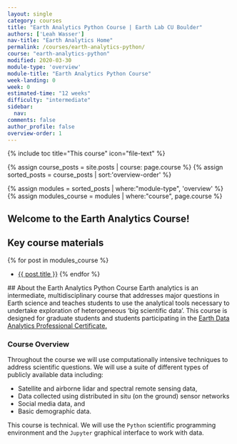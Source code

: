 ```yaml
---
layout: single
category: courses
title: "Earth Analytics Python Course | Earth Lab CU Boulder"
authors: ['Leah Wasser']
nav-title: "Earth Analytics Home"
permalink: /courses/earth-analytics-python/
course: "earth-analytics-python"
modified: 2020-03-30
module-type: 'overview'
module-title: "Earth Analytics Python Course"
week-landing: 0
week: 0
estimated-time: "12 weeks"
difficulty: "intermediate"
sidebar:
  nav:
comments: false
author_profile: false
overview-order: 1
---
```


{% include toc title="This course" icon="file-text" %}

{% assign course_posts = site.posts | course: page.course %}
{% assign sorted_posts = course_posts | sort:'overview-order' %}

{% assign modules = sorted_posts | where:"module-type", 'overview' %}
{% assign modules_course = modules | where:"course", page.course %}

<div class="notice--info" markdown="1">

## <i class="fa fa-ship" aria-hidden="true"></i> Welcome to the Earth Analytics Course!

## Key course materials

{% for post in modules_course %}
 * <a href="{{ site.url }}{{ post.permalink }}">{{ post.title }}</a>
{% endfor %}

</div>
<!-- an overview module specifies the overview content for the course including syllabus and any assignments  module-type: 'session' specified a week or a particular set of content surrounding a topic - eg internship seminar, etc -->
## About the Earth Analytics Python Course
Earth analytics is an intermediate, multidisciplinary course that addresses major
questions in Earth science and teaches students to use the analytical tools
necessary to undertake exploration of heterogeneous ‘big scientific data’. This
course is designed for graduate students
and students participating in the <a href="https://www.colorado.edu/earthlab/earth-data-analytics-foundations-professional-certificate" target = "_blank">Earth Data Analytics Professional Certificate.</a>

### Course Overview 
Throughout the course we will use computationally intensive techniques to address
scientific questions. We will use a suite of different types of publicly available
data including:

* Satellite and airborne lidar and spectral remote sensing data,
* Data collected using distributed in situ (on the ground) sensor networks
* Social media data, and
* Basic demographic data.

This course is technical. We will use the `Python` scientific programming
environment and the `Jupyter` graphical interface to work with data.

